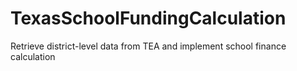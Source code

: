 # TexasSchoolFundingCalculation
Retrieve district-level data from TEA and implement school finance calculation
